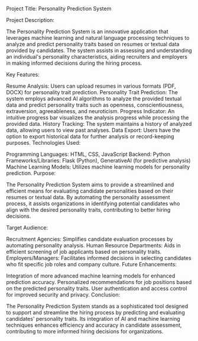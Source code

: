 Project Title: Personality Prediction System

Project Description:

The Personality Prediction System is an innovative application that leverages machine learning and natural language processing techniques to analyze and predict personality traits based on resumes or textual data provided by candidates. The system assists in assessing and understanding an individual's personality characteristics, aiding recruiters and employers in making informed decisions during the hiring process.

Key Features:

Resume Analysis: Users can upload resumes in various formats (PDF, DOCX) for personality trait prediction.
Personality Trait Prediction: The system employs advanced AI algorithms to analyze the provided textual data and predict personality traits such as openness, conscientiousness, extraversion, agreeableness, and neuroticism.
Progress Indicator: An intuitive progress bar visualizes the analysis progress while processing the provided data.
History Tracking: The system maintains a history of analyzed data, allowing users to view past analyses.
Data Export: Users have the option to export historical data for further analysis or record-keeping purposes.
Technologies Used:

Programming Languages: HTML, CSS, JavaScript
Backend: Python
Frameworks/Libraries: Flask (Python), GenerativeAI (for predictive analysis)
Machine Learning Models: Utilizes machine learning models for personality prediction.
Purpose:

The Personality Prediction System aims to provide a streamlined and efficient means for evaluating candidate personalities based on their resumes or textual data. By automating the personality assessment process, it assists organizations in identifying potential candidates who align with the desired personality traits, contributing to better hiring decisions.

Target Audience:

Recruitment Agencies: Simplifies candidate evaluation processes by automating personality analysis.
Human Resource Departments: Aids in efficient screening of job applicants based on personality traits.
Employers/Managers: Facilitates informed decisions in selecting candidates who fit specific job roles and company culture.
Future Enhancements:

Integration of more advanced machine learning models for enhanced prediction accuracy.
Personalized recommendations for job positions based on the predicted personality traits.
User authentication and access control for improved security and privacy.
Conclusion:

The Personality Prediction System stands as a sophisticated tool designed to support and streamline the hiring process by predicting and evaluating candidates' personality traits. Its integration of AI and machine learning techniques enhances efficiency and accuracy in candidate assessment, contributing to more informed hiring decisions for organizations.


